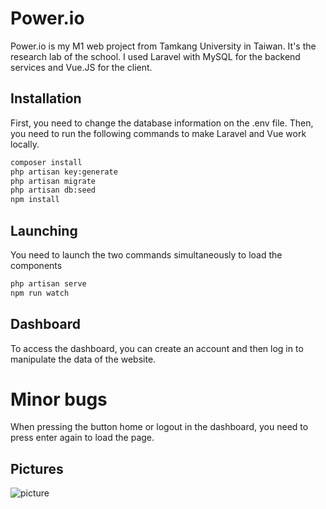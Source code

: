 # Power.io
Power.io is my M1 web project from Tamkang University in Taiwan. It's the research lab of the school.
I used Laravel with MySQL for the backend services and Vue.JS for the client.


## Installation
First, you need to change the database information on the .env file. Then, you need to run the following commands to make Laravel and Vue work locally.
```bash
composer install 
php artisan key:generate
php artisan migrate
php artisan db:seed
npm install
```

## Launching
You need to launch the two commands simultaneously to load the components
```bash
php artisan serve 
npm run watch
```


## Dashboard
To access the dashboard, you can create an account and then log in to manipulate the data of the website.

# Minor bugs
When pressing the button home or logout in the dashboard, you need to press enter again to load the page.

## Pictures

![picture](https://www.upload.ee/image/12055407/wp.png)
